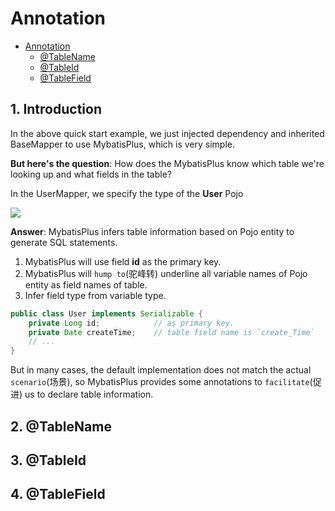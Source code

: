 # Annotation

- [Annotation](#annotation)
    * [@TableName](#-tablename)
    * [@TableId](#-tableid)
    * [@TableField](#-tablefield)

## 1. Introduction

In the above quick start example, we just injected dependency and inherited BaseMapper to use MybatisPlus, which is very
simple.

**But here's the question**: How does the MybatisPlus know which table we're looking up and what fields in the table?

In the UserMapper, we specify the type of the **User** Pojo

![](./.images/3.Annotation-c0590f4f1a5d43608ec49c89ec2985cf.png)

**Answer**: MybatisPlus infers table information based on Pojo entity to generate SQL statements.

1. MybatisPlus will use field **id** as the primary key.
2. MybatisPlus will `hump to`(驼峰转) underline all variable names of Pojo entity as field names of table.
3. Infer field type from variable type.

```java
public class User implements Serializable {
    private Long id;            // as primary key.
    private Date createTime;    // table field name is `create_Time`
    // ... 
}
```

But in many cases, the default implementation does not match the actual `scenario`(场景), so MybatisPlus provides some
annotations to `facilitate`(促进) us to declare table information.

## 2. @TableName

## 3. @TableId

## 4. @TableField

